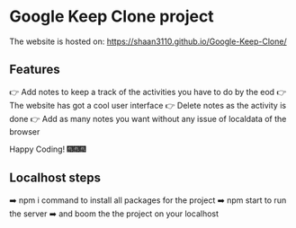 # Google Keep Clone project

The website is hosted on: https://shaan3110.github.io/Google-Keep-Clone/

## Features

👉 Add notes to keep a track of the activities you have to do by the eod
👉 The website has got a cool user interface
👉 Delete notes as the activity is done
👉 Add as many notes you want without any issue of localdata of the browser


Happy Coding! 🎆🎆🎆

## Localhost steps

➡️ npm i command to install all packages for the project
➡️ npm start to run the server
➡️ and boom the the project on your localhost